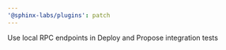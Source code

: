```yaml
---
'@sphinx-labs/plugins': patch
---
```


Use local RPC endpoints in Deploy and Propose integration tests
